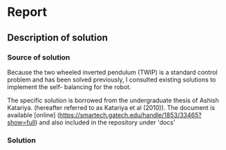 # Report 

## Description of solution

### Source of solution
Because the two wheeled inverted pendulum (TWIP) is a standard control problem and has been solved previously, I consulted existing solutions to implement the self- balancing for the robot.

The specific solution is borrowed from the undergraduate thesis of Ashish Katariya. (hereafter referred to as Katariya et al (2010)). The document is available [online] (https://smartech.gatech.edu/handle/1853/33465?show=full) and also included in the repository under 'docs'

### Solution
